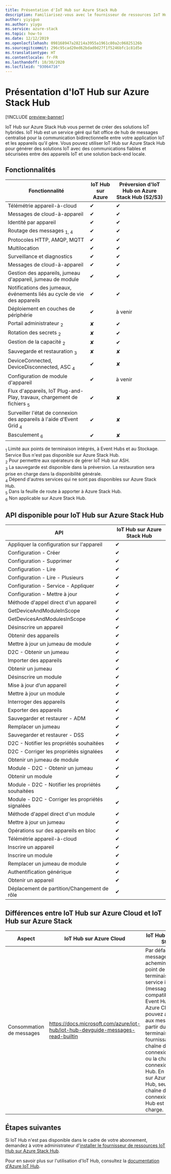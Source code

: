 ```yaml
---
title: Présentation d'IoT Hub sur Azure Stack Hub
description: Familiarisez-vous avec le fournisseur de ressources IoT Hub sur Azure Stack Hub.
author: yiyiguo
ms.author: yiygu
ms.service: azure-stack
ms.topic: how-to
ms.date: 12/12/2019
ms.openlocfilehash: 098168947a28214a3955a1961c80a2c06825126b
ms.sourcegitcommit: 296c95cad20ed62bdad0d27f1f5246bfc1c81d5e
ms.translationtype: HT
ms.contentlocale: fr-FR
ms.lasthandoff: 10/30/2020
ms.locfileid: "93064716"
---
```

# <a name="overview-of-iot-hub-on-azure-stack-hub"></a>Présentation d'IoT Hub sur Azure Stack Hub

[!INCLUDE [preview-banner](../includes/iot-hub-preview.md)]

IoT Hub sur Azure Stack Hub vous permet de créer des solutions IoT hybrides. IoT Hub est un service géré qui fait office de hub de messages centralisé pour la communication bidirectionnelle entre votre application IoT et les appareils qu'il gère. Vous pouvez utiliser IoT Hub sur Azure Stack Hub pour générer des solutions IoT avec des communications fiables et sécurisées entre des appareils IoT et une solution back-end locale.

## <a name="features"></a>Fonctionnalités

| Fonctionnalité | IoT Hub sur Azure | Préversion d'IoT Hub on Azure Stack Hub (S2/S3) |
|-|-|-|
|Télémétrie appareil-à-cloud| ✔ | ✔ |
|Messages de cloud-à-appareil| ✔ | ✔ |
|Identité par appareil| ✔ | ✔ |
|Routage des messages <sub>1</sub><sub>, 4</sub>| ✔ | ✔ |
|Protocoles HTTP, AMQP, MQTT| ✔ | ✔ |
|Multilocation| ✔ | ✔ |
|Surveillance et diagnostics| ✔ | ✔ |
|Messages de cloud-à-appareil| ✔ | ✔ |
|Gestion des appareils, jumeau d'appareil, jumeau de module| ✔ | ✔ |
|Notifications des jumeaux, événements liés au cycle de vie des appareils| ✔ | ✔ |
|Déploiement en couches de périphérie| ✔ | à venir |
|Portail administrateur <sub>2</sub>| ✘ | ✔ |
|Rotation des secrets <sub>2</sub>| ✘ | ✔ |
|Gestion de la capacité <sub>2</sub>| ✘ | ✔ |
|Sauvegarde et restauration <sub>3</sub>| ✘ | ✘ |
|DeviceConnected, DeviceDisconnected, ASC <sub>4</sub>| ✔ | ✘ |
|Configuration de module d'appareil| ✔ | à venir |
|Flux d'appareils, IoT Plug-and-Play, travaux, chargement de fichiers <sub>5</sub>| ✔ | ✘ |
|Surveiller l'état de connexion des appareils à l'aide d'Event Grid <sub>4</sub>| ✔ | ✘ |
|Basculement <sub>6</sub>| ✔ | ✘ |

<sub>1</sub> Limité aux points de terminaison intégrés, à Event Hubs et au Stockage. Service Bus n'est pas disponible sur Azure Stack Hub.  
<sub>2</sub> Pour permettre aux opérateurs de gérer IoT Hub sur ASH.  
<sub>3</sub> La sauvegarde est disponible dans la préversion. La restauration sera prise en charge dans la disponibilité générale.  
<sub>4</sub> Dépend d'autres services qui ne sont pas disponibles sur Azure Stack Hub.  
<sub>5</sub> Dans la feuille de route à apporter à Azure Stack Hub.  
<sub>6</sub> Non applicable sur Azure Stack Hub.  

## <a name="api-available-for-iot-hub-on-azure-stack-hub"></a>API disponible pour IoT Hub sur Azure Stack Hub

|API|IoT Hub sur Azure Stack Hub|
|-|-|
|Appliquer la configuration sur l'appareil| ✔ |
| Configuration - Créer | ✔ |
| Configuration - Supprimer | ✔ |
| Configuration - Lire | ✔ |
|Configuration - Lire - Plusieurs| ✔ |
|Configuration - Service - Appliquer|  ✔ |
|Configuration - Mettre à jour|  ✔ |
|Méthode d'appel direct d'un appareil|  ✔ |
|GetDeviceAndModuleInScope|  ✔ |
|GetDevicesAndModulesInScope| ✔ |
|Désinscrire un appareil| ✔ |
|Obtenir des appareils| ✔ |
|Mettre à jour un jumeau de module| ✔ |
|D2C - Obtenir un jumeau| ✔ |
|Importer des appareils| ✔ |
|Obtenir un jumeau| ✔ |
|Désinscrire un module| ✔ |
|Mise à jour d’un appareil| ✔ |
|Mettre à jour un module| ✔ |
|Interroger des appareils| ✔ |
|Exporter des appareils| ✔ |
|Sauvegarder et restaurer - ADM| ✔ |
|Remplacer un jumeau| ✔ |
|Sauvegarder et restaurer - DSS| ✔ |
|D2C - Notifier les propriétés souhaitées| ✔ |
|D2C - Corriger les propriétés signalées| ✔ |
|Obtenir un jumeau de module| ✔ |
|Module - D2C - Obtenir un jumeau| ✔ |
|Obtenir un module| ✔ |
|Module - D2C - Notifier les propriétés souhaitées| ✔ |
|Module - D2C - Corriger les propriétés signalées| ✔ |
|Méthode d'appel direct d'un module| ✔ |
|Mettre à jour un jumeau| ✔ |
|Opérations sur des appareils en bloc| ✔ |
|Télémétrie appareil-à-cloud| ✔ |
|Inscrire un appareil| ✔ |
|Inscrire un module| ✔ |
|Remplacer un jumeau de module| ✔ |
|Authentification générique| ✔ |
|Obtenir un appareil| ✔ |
|Déplacement de partition/Changement de rôle| ✔ |

## <a name="differences-between-iot-hub-on-azure-cloud-and-iot-hub-on-azure-stack"></a>Différences entre IoT Hub sur Azure Cloud et IoT Hub sur Azure Stack

| Aspect | IoT Hub sur Azure Cloud | IoT Hub sur Azure Stack |
|-|-|-|
| Consommation de messages | https://docs.microsoft.com/azure/iot-hub/iot-hub-devguide-messages-read-builtin |Par défaut, les messages sont acheminés vers le point de terminaison côté service intégré (messages/events) compatible avec Event Hubs. Sur Azure Cloud, vous pouvez accéder aux messages à partir du point de terminaison en fournissant la chaîne de connexion IoT Hub ou la chaîne de connexion Event Hub. En revanche, sur Azure Stack Hub, seule la chaîne de connexion Event Hub est prise en charge. |

## <a name="next-steps"></a>Étapes suivantes

Si IoT Hub n'est pas disponible dans le cadre de votre abonnement, demandez à votre administrateur d'[installer le fournisseur de ressources IoT Hub sur Azure Stack Hub](../operator/iot-hub-rp-overview.md).

Pour en savoir plus sur l'utilisation d'IoT Hub, consultez la [documentation d'Azure IoT Hub](/azure/iot-hub/).

